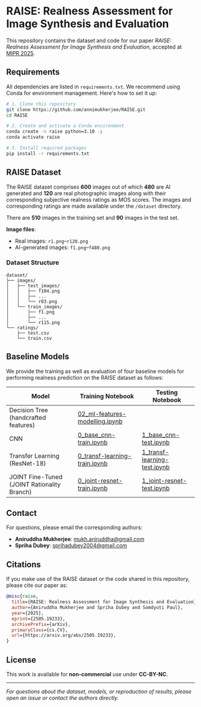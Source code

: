 # RAISE: Realness Assessment for Image Synthesis and Evaluation  

This repository contains the dataset and code for our paper _RAISE: Realness Assessment for Image Synthesis and Evaluation_, accepted at [MIPR 2025](https://sites.google.com/view/mipr-2025/ieee-mipr).

## Requirements

All dependencies are listed in `requirements.txt`. We recommend using Conda for environment management. Here's how to set it up:


```bash
# 1. Clone this repository
git clone https://github.com/annimukherjee/RAISE.git
cd RAISE

# 2. Create and activate a Conda environment
conda create -n raise python=3.10 -y
conda activate raise

# 3. Install required packages
pip install -r requirements.txt
```

## RAISE Dataset
The RAISE dataset comprises **600** images out of which **480** are AI generated and **120** are real photographic images along with their corresponding subjective realness ratings as MOS scores. The images and corresponding ratings are made available under the `/dataset` directory. 

There are **510** images in the training set and **90** images in the test set.

  **Image files**:
* Real images: `r1.png`–`r120.png`
* AI-generated images: `f1.png`–`f480.png`


### Dataset Structure

```
dataset/
├── images/
│   ├── test_images/
│   │   ├── f104.png
│   │   ├── ...
│   │   └── r83.png
│   └── train_images/
│       ├── f1.png
│       ├── ...
│       └── r115.png
└── ratings/
    ├── test.csv
    └── train.csv
```

## Baseline Models

We provide the training as well as evaluation of four baseline models for performing realness prediction on the RAISE dataset as follows:


| Model                                           | Training Notebook                                                                     | Testing Notebook                                                                  |
| ----------------------------------------------- | ------------------------------------------------------------------------------------- | --------------------------------------------------------------------------------- |
| Decision Tree (handcrafted features)            | [02\_ml-features-modelling.ipynb](models/00_ml-models/02_ml-features-modelling.ipynb) |                                                                                   |
| CNN                              | [0\_base\_cnn-train.ipynb](models/01_CNN/0_base_cnn-train.ipynb)                      | [1\_base\_cnn-test.ipynb](models/01_CNN/1_base_cnn-test.ipynb)                    |
| Transfer Learning (ResNet-18)                   | [0\_transf-learning-train.ipynb](models/02_ResNet-18/0_transf-learning-train.ipynb)   | [1\_transf-learning-test.ipynb](models/02_ResNet-18/1_transf-learning-test.ipynb) |
| JOINT Fine-Tuned (JOINT Rationality Branch) | [0\_joint-resnet-train.ipynb](models/04_Joint-ResNet/0_joint-resnet-train.ipynb)      | [1\_joint-resnet-test.ipynb](models/04_Joint-ResNet/1_joint-resnet-test.ipynb)    |






## Contact
For questions, please email the corresponding authors:
* **Aniruddha Mukherjee**: [mukh.aniruddha@gmail.com](mailto:mukh.aniruddha@gmail.com)
* **Spriha Dubey**: [sprihadubey2004@gmail.com](mailto:sprihadubey2004@gmail.com)

## Citations

If you make use of the RAISE dataset or the code shared in this repository, please cite our paper as:

```bibtex
@misc{raise,
  title={RAISE: Realness Assessment for Image Synthesis and Evaluation},
  author={Aniruddha Mukherjee and Spriha Dubey and Somdyuti Paul},
  year={2025},
  eprint={2505.19233},
  archivePrefix={arXiv},
  primaryClass={cs.CV},
  url={https://arxiv.org/abs/2505.19233},
}
```

## License

This work is available for **non-commercial** use under **CC-BY-NC**.

---

*For questions about the dataset, models, or reproduction of results, please open an issue or contact the authors directly.*